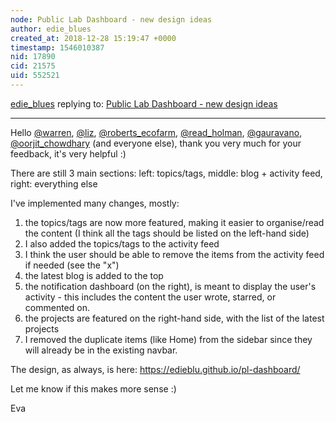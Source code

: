 ```yaml
---
node: Public Lab Dashboard - new design ideas 
author: edie_blues
created_at: 2018-12-28 15:19:47 +0000
timestamp: 1546010387
nid: 17890
cid: 21575
uid: 552521
---
```




[edie_blues](../profile/edie_blues) replying to: [Public Lab Dashboard - new design ideas ](../notes/edie_blues/12-13-2018/public-lab-dashboard-new-design-ideas)

----
Hello [@warren](/profile/warren), [@liz](/profile/liz), [@roberts_ecofarm](/profile/roberts_ecofarm), [@read_holman](/profile/read_holman),  [@gauravano](/profile/gauravano), [@oorjit_chowdhary](/profile/oorjit_chowdhary) (and everyone else), thank you very much for your feedback, it's very helpful :) 

There are still 3 main sections: left: topics/tags, middle: blog + activity feed, right: everything else 

I've implemented many changes, mostly: <br>
1. the topics/tags are now more featured, making it easier to organise/read the content (I think all the tags should be listed on the left-hand side) <br>
2. I also added the topics/tags to the activity feed <br>
3. I think the user should be able to remove the items from the activity feed if needed (see the "x") <br>
4. the latest blog is added to the top <br>
5. the notification dashboard (on the right), is meant to display the user's activity - this includes the content the user wrote, starred, or commented on.  <br>
6. the projects are featured on the right-hand side, with the list of the latest projects <br>
7. I removed the duplicate items (like Home) from the sidebar since they will already be in the existing navbar. <br>

The design, as always, is here: https://edieblu.github.io/pl-dashboard/

Let me know if this makes more sense :) 

Eva